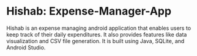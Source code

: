 # Hishab: Expense-Manager-App
Hishab is an expense managing android application that enables users to keep track of their daily expenditures. It also provides features like data visualization and CSV file generation. It is built using Java, SQLite, and Android Studio.
